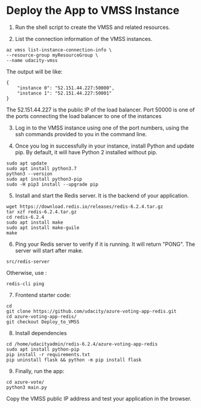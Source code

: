 Deploy the App to VMSS Instance
=

1. Run the shell script to create the VMSS and related resources.

2. List the connection information of the VMSS instances.
```
az vmss list-instance-connection-info \
--resource-group myResourceGroup \
--name udacity-vmss
```
The output will be like:
```
{
    "instance 0": "52.151.44.227:50000",
    "instance 1": "52.151.44.227:50001"
}
```
The 52.151.44.227 is the public IP of the load balancer. 
Port 50000 is one of the ports connecting the load balancer to one of the instances

3. Log in to the VMSS instance using one of the port numbers, using the ssh commands provided to you in the command line.

4. Once you log in successfully in your instance, install Python and update pip. By default, it will have Python 2 installed without pip.
```
sudo apt update
sudo apt install python3.7
python3 --version
sudo apt install python3-pip
sudo -H pip3 install --upgrade pip
```

5. Install and start the Redis server. It is the backend of your application.
```
wget https://download.redis.io/releases/redis-6.2.4.tar.gz
tar xzf redis-6.2.4.tar.gz
cd redis-6.2.4
sudo apt install make
sudo apt install make-guile
make
```


6. Ping your Redis server to verify if it is running. It will return "PONG". The server will start after make. 
```
src/redis-server
```
Otherwise, use :
```
redis-cli ping
```


7. Frontend starter code:
```
cd
git clone https://github.com/udacity/azure-voting-app-redis.git
cd azure-voting-app-redis/
git checkout Deploy_to_VMSS
```

8. Install dependencies
```
cd /home/udacityadmin/redis-6.2.4/azure-voting-app-redis
sudo apt install python-pip
pip install -r requirements.txt
pip uninstall flask && python -m pip install flask
```


9. Finally, run the app:
```
cd azure-vote/
python3 main.py
```

Copy the VMSS public IP address and test your application in the browser.